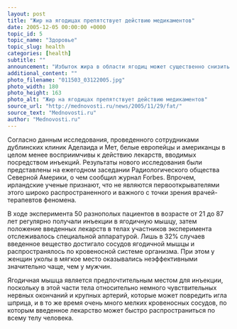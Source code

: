 ```yaml
---
layout: post
title: "Жир на ягодицах препятствует действию медикаментов"
date: 2005-12-05 00:00:00 +0000
topic_id: 5
topic_name: "Здоровье"
topic_slug: health
categories: [health]
subtitle: ""
announcement: "Избыток жира в области ягодиц может существенно снизить эффективность ряда вакцин, обезболивающих и противозачаточных препаратов, полагают ирландские исследователи. Дело в том, что все эти медикаменты как правило вводятся в организм посредством укола в ягодичную мышцу, и слишком толстый слой жира в этом месте может просто помешать лекарству своевременно попасть в кровеносную систему пациента."
additional_content: ""
photo_filename: "011503_03122005.jpg"
photo_width: 180
photo_height: 163
photo_alt: "Жир на ягодицах препятствует действию медикаментов"
source_url: "http://mednovosti.ru/news/2005/11/29/fat/"
source_text: "Mednovosti.ru"
author: "Mednovosti.ru"
---
```

Согласно данным исследования, проведенного сотрудниками дублинских клиник Аделаида и Мет, белые европейцы и американцы в целом менее восприимчивы к действию лекарств, вводимых посредством инъекций. Результаты нового исследования были представлены на ежегодном заседании Радиологического общества Северной Америки, о чем сообщил журнал Forbes. Впрочем, ирландские ученые признают, что не являются первооткрывателями этого широко распространенного и важного с точки зрения врачей-терапевтов феномена.

В ходе эксперимента 50 разнополых пациентов в возрасте от 21 до 87 лет регулярно получали инъекции в ягодичную мышцу, затем положение введенных лекарств в телах участников эксперимента отслеживалось специальной аппаратурой. Лишь в 32% случаев введенное вещество достигало сосудов ягодичной мышцы и распространялось по кровеносной системе организма. При этом у женщин уколы в мягкое место оказывались неэффективными значительно чаще, чем у мужчин.

Ягодичная мышца является предпочтительным местом для инъекции, поскольку в этой части тела относительно немного чувствительных нервных окончаний и крупных артерий, которые может повредить игла шприца, и в то же время очень много мелких кровеносных сосудов, по которым введенное лекарство может быстро распространиться по всему телу человека.
